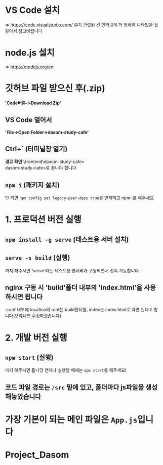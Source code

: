# VS Code 설치
=> https://code.visualstudio.com/
설치 관련된 건 인터넷에 더 정확히 나와있을 것 같아서 참고바랍니다

# node.js 설치
=> https://nodejs.org/en

# 깃허브 파일 받으신 후(.zip)
**'Code버튼->Download Zip'**

## VS Code 열어서 
**'File->Open Folder->dasom-study-cafe'**

## Ctrl+` (터미널창 열기)
**경로 확인** \frontend\dasom-study-cafe>\
dasom-study-cafe>로 끝나야 합니다

## `npm i`  (패키지 설치)
안 되면 `npm config set legacy-peer-deps true`를 먼저하고 npm i를 해주세요

# 1. 프로덕션 버전 실행
## `npm install -g serve`   (테스트용 서버 설치)
## `serve -s build` (실행)
까지 해주시면 'serve'라는 테스트용 웹서버가 구동되면서 접속 가능합니다
## nginx 구동 시 'build'폴더 내부의 'index.html'을 사용하시면 됩니다
.conf 내부에 location의 root는 build폴더를, index는 index.html로 하면 된다고 합니다(오류나면 수정하겠습니다)

# 2. 개발 버전 실행
## `npm start` (실행)
까지 해주시면 됩니당
언제나 실행할 때에는 `npm start`를 해주세요!

## 코드 파일 경로는 `/src` 밑에 있고, 폴더마다 js파일을 생성해놓았습니다
가장 기본이 되는 메인 파일은 `App.js`입니다
=======
# Project_Dasom